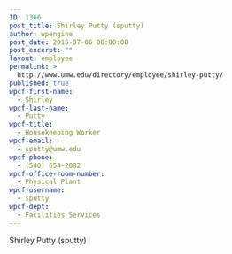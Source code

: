 ```yaml
---
ID: 1366
post_title: Shirley Putty (sputty)
author: wpengine
post_date: 2015-07-06 08:00:00
post_excerpt: ""
layout: employee
permalink: >
  http://www.umw.edu/directory/employee/shirley-putty/
published: true
wpcf-first-name:
  - Shirley
wpcf-last-name:
  - Putty
wpcf-title:
  - Housekeeping Worker
wpcf-email:
  - sputty@umw.edu
wpcf-phone:
  - (540) 654-2082
wpcf-office-room-number:
  - Physical Plant
wpcf-username:
  - sputty
wpcf-dept:
  - Facilities Services
---
```

Shirley Putty (sputty)